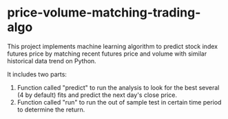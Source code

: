 # price-volume-matching-trading-algo
This project implements machine learning algorithm to predict stock index futures price by matching recent futures price and volume with similar historical data trend on Python.

It includes two parts:

1. Function called "predict" to run the analysis to look for the best several (4 by default) fits and predict the next day's close price. 
2. Function called "run" to run the out of sample test in certain time period to determine the return.

